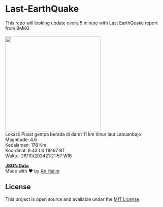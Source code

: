 # Last-EarthQuake
This repo will looking update every 5 minute with Last EarthQuake report from BMKG
<br>
<br>
<img src="https://static.bmkg.go.id/20241026212157.mmi.jpg" width="300"/>
<br>
Lokasi: Pusat gempa berada di darat 11 km timur laut Labuanbajo <br>
Magnitude: 4.6 <br>
Kedalaman: 178 Km <br>
Koordinat: 8.43 LS 119.97 BT <br>
Waktu: 26/10/202421:21:57 WIB <br>

<a href="./data/data.json">**JSON Data**</a>
<br>
Made with ❤️ by <a href="https://github.com/an-halim">An Halim</a>
## License

This project is open source and available under the [MIT License](LICENSE).
